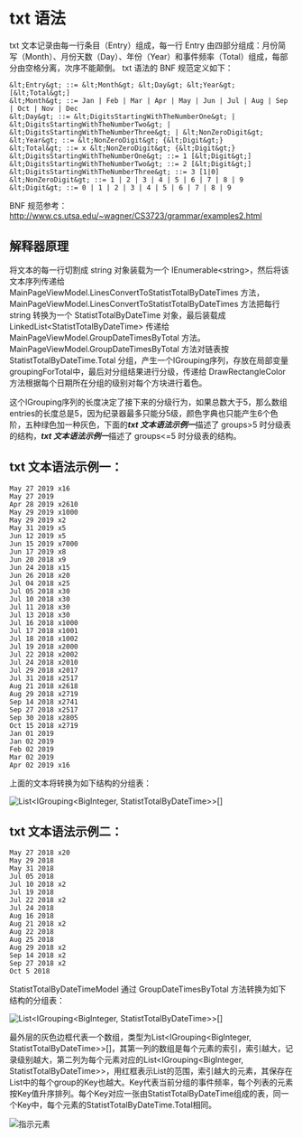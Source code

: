 # txt 语法
txt 文本记录由每一行条目（Entry）组成，每一行 Entry 由四部分组成：月份简写（Month）、月份天数（Day）、年份（Year）和事件频率（Total）组成，每部分由空格分离，次序不能颠倒。
txt 语法的 BNF 规范定义如下：

```
&lt;Entry&gt; ::= &lt;Month&gt; &lt;Day&gt; &lt;Year&gt; [&lt;Total&gt;]
&lt;Month&gt; ::= Jan | Feb | Mar | Apr | May | Jun | Jul | Aug | Sep | Oct | Nov | Dec 
&lt;Day&gt; ::= &lt;DigitsStartingWithTheNumberOne&gt; | &lt;DigitsStartingWithTheNumberTwo&gt; | &lt;DigitsStartingWithTheNumberThree&gt; | &lt;NonZeroDigit&gt;
&lt;Year&gt; ::= &lt;NonZeroDigit&gt; {&lt;Digit&gt;}
&lt;Total&gt; ::= x &lt;NonZeroDigit&gt; {&lt;Digit&gt;}
&lt;DigitsStartingWithTheNumberOne&gt; ::= 1 [&lt;Digit&gt;]
&lt;DigitsStartingWithTheNumberTwo&gt; ::= 2 [&lt;Digit&gt;]
&lt;DigitsStartingWithTheNumberThree&gt; ::= 3 [1|0]
&lt;NonZeroDigit&gt; ::= 1 | 2 | 3 | 4 | 5 | 6 | 7 | 8 | 9
&lt;Digit&gt; ::= 0 | 1 | 2 | 3 | 4 | 5 | 6 | 7 | 8 | 9
```

BNF 规范参考： http://www.cs.utsa.edu/~wagner/CS3723/grammar/examples2.html

## 解释器原理

将文本的每一行切割成 string 对象装载为一个 IEnumerable&lt;string&gt;，然后将该文本序列传递给 MainPageViewModel.LinesConvertToStatistTotalByDateTimes 方法，MainPageViewModel.LinesConvertToStatistTotalByDateTimes 方法把每行 string 转换为一个 StatistTotalByDateTime 对象，最后装载成 LinkedList&lt;StatistTotalByDateTime&gt; 传递给 MainPageViewModel.GroupDateTimesByTotal 方法。MainPageViewModel.GroupDateTimesByTotal 方法对链表按 StatistTotalByDateTime.Total 分组，产生一个IGrouping序列，存放在局部变量groupingForTotal中，最后对分组结果进行分级，传递给 DrawRectangleColor 方法根据每个日期所在分组的级别对每个方块进行着色。
  
这个IGrouping序列的长度决定了接下来的分级行为，如果总数大于5，那么数组entries的长度总是5，因为纪录器最多只能分5级，颜色字典也只能产生6个色阶，五种绿色加一种灰色，下面的***txt 文本语法示例一***描述了 groups&gt;5 时分级表的结构，***txt 文本语法示例一***描述了 groups&lt;=5 时分级表的结构。
  
## txt 文本语法示例一：

```
May 27 2019 x16
May 27 2019
Apr 28 2019 x2610
May 29 2019 x1000
May 29 2019 x2
May 31 2019 x5
Jun 12 2019 x5
Jun 15 2019 x7000
Jun 17 2019 x8
Jun 20 2018 x9
Jun 24 2018 x15
Jun 26 2018 x20
Jul 04 2018 x25
Jul 05 2018 x30
Jul 10 2018 x30
Jul 11 2018 x30
Jul 13 2018 x30
Jul 16 2018 x1000
Jul 17 2018 x1001
Jul 18 2018 x1002
Jul 19 2018 x2000
Jul 22 2018 x2002
Jul 24 2018 x2010
Jul 29 2018 x2017
Jul 31 2018 x2517
Aug 21 2018 x2618
Aug 29 2018 x2719
Sep 14 2018 x2741
Sep 27 2018 x2517
Sep 30 2018 x2805
Oct 15 2018 x2719
Jan 01 2019
Jan 02 2019
Feb 02 2019
Mar 02 2019
Apr 02 2019 x16
```

上面的文本将转换为如下结构的分组表：

![List&lt;IGrouping&lt;BigInteger, StatistTotalByDateTime&gt;&gt;[]](https://github.com/LiangJianyi/liangjianyi.github.io/raw/master/image/%E5%88%86%E7%BA%A7%E8%A1%A8%E7%BB%93%E6%9E%84.jpg)


## txt 文本语法示例二：

```
May 27 2018 x20
May 29 2018
May 31 2018
Jul 05 2018
Jul 10 2018 x2
Jul 19 2018
Jul 22 2018 x2
Jul 24 2018
Aug 16 2018
Aug 21 2018 x2
Aug 22 2018
Aug 25 2018
Aug 29 2018 x2
Sep 14 2018 x2
Sep 27 2018 x2
Oct 5 2018
```

StatistTotalByDateTimeModel 通过 GroupDateTimesByTotal 方法转换为如下结构的分组表：

![List&lt;IGrouping&lt;BigInteger, StatistTotalByDateTime&gt;&gt;[]](https://github.com/LiangJianyi/liangjianyi.github.io/raw/master/image/%E5%88%86%E7%BA%A7%E8%A1%A8%E7%BB%93%E6%9E%842.jpg)


最外层的灰色边框代表一个数组，类型为List&lt;IGrouping&lt;BigInteger, StatistTotalByDateTime&gt;&gt;[]，其第一列的数组是每个元素的索引，索引越大，记录级别越大，第二列为每个元素对应的List&lt;IGrouping&lt;BigInteger, StatistTotalByDateTime&gt;&gt;，用红框表示List的范围，索引越大的元素，其保存在List中的每个group的Key也越大。Key代表当前分组的事件频率，每个列表的元素按Key值升序排列。每个Key对应一张由StatistTotalByDateTime组成的表，同一个Key中，每个元素的StatistTotalByDateTime.Total相同。

![指示元素](https://github.com/LiangJianyi/liangjianyi.github.io/raw/master/image/%E6%8C%87%E7%A4%BA%E5%85%83%E7%B4%A0.jpg)